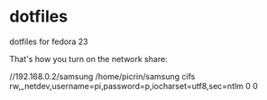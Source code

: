 dotfiles
========
dotfiles for fedora 23

That's how you turn on the network share:

//192.168.0.2/samsung  /home/picrin/samsung  cifs rw,_netdev,username=pi,password=p,iocharset=utf8,sec=ntlm  0  0
